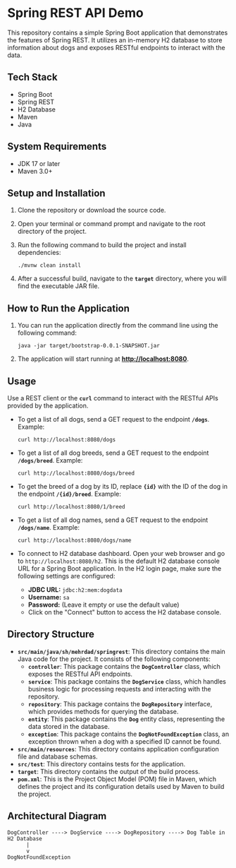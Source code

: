 # **Spring REST API Demo**

This repository contains a simple Spring Boot application that demonstrates the features of Spring REST. It utilizes an in-memory H2 database to store information about dogs and exposes RESTful endpoints to interact with the data.

## **Tech Stack**

- Spring Boot
- Spring REST
- H2 Database
- Maven
- Java

## **System Requirements**

- JDK 17 or later
- Maven 3.0+

## **Setup and Installation**

1. Clone the repository or download the source code.
2. Open your terminal or command prompt and navigate to the root directory of the project.
3. Run the following command to build the project and install dependencies:
    
    ```
    ./mvnw clean install
    ```
    
4. After a successful build, navigate to the **`target`** directory, where you will find the executable JAR file.

## **How to Run the Application**

1. You can run the application directly from the command line using the following command:
    
    ```
    java -jar target/bootstrap-0.0.1-SNAPSHOT.jar
    ```
    
2. The application will start running at **[http://localhost:8080](http://localhost:8080/)**.

## **Usage**

Use a REST client or the **`curl`** command to interact with the RESTful APIs provided by the application.

- To get a list of all dogs, send a GET request to the endpoint **`/dogs`**. Example:
    
    ```
    curl http://localhost:8080/dogs
    ```
    
- To get a list of all dog breeds, send a GET request to the endpoint **`/dogs/breed`**. Example:
    
    ```
    curl http://localhost:8080/dogs/breed
    ```
    
- To get the breed of a dog by its ID, replace **`{id}`** with the ID of the dog in the endpoint **`/{id}/breed`**. Example:
    
    ```
    curl http://localhost:8080/1/breed
    ```
    
- To get a list of all dog names, send a GET request to the endpoint **`/dogs/name`**. Example:
    ```
    curl http://localhost:8080/dogs/name
    ```
- To connect to H2 database dashboard. Open your web browser and go to `http://localhost:8080/h2`. This is the default H2 database console URL for a Spring Boot application.
 In the H2 login page, make sure the following settings are configured:
  - **JDBC URL:** `jdbc:h2:mem:dogdata`
  - **Username:** `sa`
  - **Password:** (Leave it empty or use the default value)
  - Click on the "Connect" button to access the H2 database console.
    

## **Directory Structure**

- **`src/main/java/sh/mehrdad/springrest`**: This directory contains the main Java code for the project. It consists of the following components:
    - **`controller`**: This package contains the **`DogController`** class, which exposes the RESTful API endpoints.
    - **`service`**: This package contains the **`DogService`** class, which handles business logic for processing requests and interacting with the repository.
    - **`repository`**: This package contains the **`DogRepository`** interface, which provides methods for querying the database.
    - **`entity`**: This package contains the **`Dog`** entity class, representing the data stored in the database.
    - **`exception`**: This package contains the **`DogNotFoundException`** class, an exception thrown when a dog with a specified ID cannot be found.
- **`src/main/resources`**: This directory contains application configuration file and database schemas.
- **`src/test`**: This directory contains tests for the application.
- **`target`**: This directory contains the output of the build process.
- **`pom.xml`**: This is the Project Object Model (POM) file in Maven, which defines the project and its configuration details used by Maven to build the project.

## **Architectural Diagram**

```
DogController ----> DogService ----> DogRepository ----> Dog Table in H2 Database
      |
      v
DogNotFoundException
```